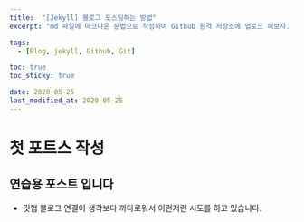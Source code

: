 ```yaml
---
title:  "[Jekyll] 블로그 포스팅하는 방법"
excerpt: "md 파일에 마크다운 문법으로 작성하여 Github 원격 저장소에 업로드 해보자. 에디터는 Visual Studio code 사용! 로컬 서버에서 확인도 해보자. "

tags:
  - [Blog, jekyll, Github, Git]

toc: true
toc_sticky: true

date: 2020-05-25
last_modified_at: 2020-05-25
---
```


# 첫 포트스 작성

## 연습용 포스트 입니다

* 깃헙 블로그 연결이 생각보다 까다로워서 이런저런 시도를 하고 있습니다. 